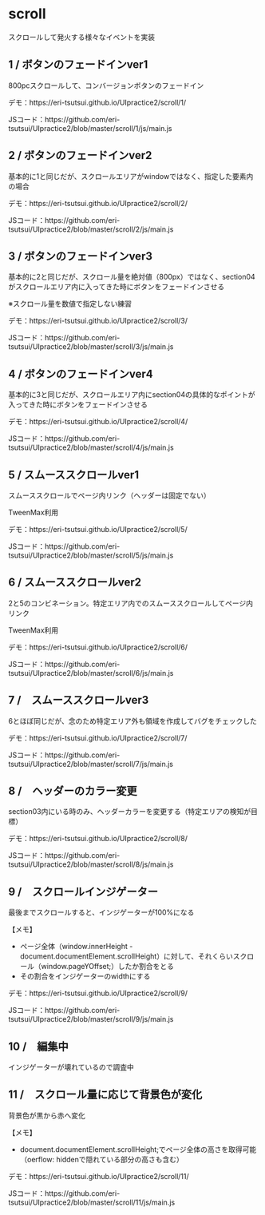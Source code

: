 <h1>scroll</h1>
スクロールして発火する様々なイベントを実装

<h2>1 / ボタンのフェードインver1</h2>
<p>800pcスクロールして、コンバージョンボタンのフェードイン</p>
<p>デモ：https://eri-tsutsui.github.io/UIpractice2/scroll/1/</p>
<p>JSコード：https://github.com/eri-tsutsui/UIpractice2/blob/master/scroll/1/js/main.js</p>

<h2>2 / ボタンのフェードインver2</h2>
<p>基本的に1と同じだが、スクロールエリアがwindowではなく、指定した要素内の場合</p>
<p>デモ：https://eri-tsutsui.github.io/UIpractice2/scroll/2/</p>
<p>JSコード：https://github.com/eri-tsutsui/UIpractice2/blob/master/scroll/2/js/main.js</p>

<h2>3 / ボタンのフェードインver3</h2>
<p>基本的に2と同じだが、スクロール量を絶対値（800px）ではなく、section04がスクロールエリア内に入ってきた時にボタンをフェードインさせる</p>
<p>※スクロール量を数値で指定しない練習</p>
<p>デモ：https://eri-tsutsui.github.io/UIpractice2/scroll/3/</p>
<p>JSコード：https://github.com/eri-tsutsui/UIpractice2/blob/master/scroll/3/js/main.js</p>

<h2>4 / ボタンのフェードインver4</h2>
<p>基本的に3と同じだが、スクロールエリア内にsection04の具体的なポイントが入ってきた時にボタンをフェードインさせる</p>
<p>デモ：https://eri-tsutsui.github.io/UIpractice2/scroll/4/</p>
<p>JSコード：https://github.com/eri-tsutsui/UIpractice2/blob/master/scroll/4/js/main.js</p>

<h2>5 / スムーススクロールver1</h2>
<p>スムーススクロールでページ内リンク（ヘッダーは固定でない）</p>
<p>TweenMax利用</p>
<p>デモ：https://eri-tsutsui.github.io/UIpractice2/scroll/5/</p>
<p>JSコード：https://github.com/eri-tsutsui/UIpractice2/blob/master/scroll/5/js/main.js</p>

<h2>6 / スムーススクロールver2</h2>
<p>2と5のコンビネーション。特定エリア内でのスムーススクロールしてページ内リンク</p>
<p>TweenMax利用</p>
<p>デモ：https://eri-tsutsui.github.io/UIpractice2/scroll/6/</p>
<p>JSコード：https://github.com/eri-tsutsui/UIpractice2/blob/master/scroll/6/js/main.js</p>

<h2>7 /　スムーススクロールver3</h2>
<p>6とほぼ同じだが、念のため特定エリア外も領域を作成してバグをチェックした</p>
<p>デモ：https://eri-tsutsui.github.io/UIpractice2/scroll/7/</p>
<p>JSコード：https://github.com/eri-tsutsui/UIpractice2/blob/master/scroll/7/js/main.js</p>

<h2>8 /　ヘッダーのカラー変更</h2>
<p>section03内にいる時のみ、ヘッダーカラーを変更する（特定エリアの検知が目標）</p>
<p>デモ：https://eri-tsutsui.github.io/UIpractice2/scroll/8/</p>
<p>JSコード：https://github.com/eri-tsutsui/UIpractice2/blob/master/scroll/8/js/main.js</p>

<h2>9 /　スクロールインジゲーター</h2>
<p>最後までスクロールすると、インジゲーターが100%になる</p>
<p>【メモ】</p>
<ul>
  <li>ページ全体（window.innerHeight - document.documentElement.scrollHeight）に対して、それくらいスクロール（window.pageYOffset;）したか割合をとる</li>
  <li>その割合をインジゲーターのwidthにする</li>
</ul>
<p>デモ：https://eri-tsutsui.github.io/UIpractice2/scroll/9/</p>
<p>JSコード：https://github.com/eri-tsutsui/UIpractice2/blob/master/scroll/9/js/main.js</p>

<h2>10 /　編集中</h2>
<p>インジゲーターが壊れているので調査中</p>

<h2>11 /　スクロール量に応じて背景色が変化</h2>
<p>背景色が黒から赤へ変化</p>
<p>【メモ】</p>
<ul>
  <li>document.documentElement.scrollHeight;でページ全体の高さを取得可能（oerflow: hiddenで隠れている部分の高さも含む）</li>
</ul>
<p>デモ：https://eri-tsutsui.github.io/UIpractice2/scroll/11/</p>
<p>JSコード：https://github.com/eri-tsutsui/UIpractice2/blob/master/scroll/11/js/main.js</p>


